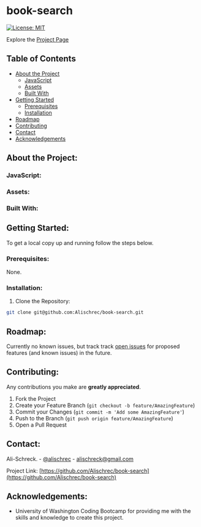 # book-search

[![License: MIT](https://img.shields.io/badge/License-MIT-yellow.svg)](https://opensource.org/licenses/MIT)

Explore the [Project Page](https://github.com/Alischrec/book-search)

<!-- [Deployed Application](https://enigmatic-springs-37886.herokuapp.com/) -->

## Table of Contents

* [About the Project](#about-the-project)
  * [JavaScript](#JavaScript)
  * [Assets](#Assets)
  * [Built With](#built-with)
* [Getting Started](#getting-started)
  * [Prerequisites](#prerequisites)
  * [Installation](#installation)
* [Roadmap](#roadmap)
* [Contributing](#contributing)
* [Contact](#contact)
* [Acknowledgements](#acknowledgements)

## About the Project:
<!-- The focus of this project was to build an Employee Directory utilizing React. This project focused on pulling data in through an outside API and sorting and filtering the data. -->

<!-- ![Project Gif](gif.gif) -->

### JavaScript:
<!-- * [App.js](https://github.com/Alischrec/book-search/blob/main/src/App.js) -->

### Assets:
<!-- * [src](https://github.com/Alischrec/book-search/tree/main/src) -->

### Built With:
<!-- * This app is build upon [Node.js](https://nodejs.org/en/), [React](https://reactjs.org/), and the [Heroku](https://dashboard.heroku.com/apps) application. -->

## Getting Started:
To get a local copy up and running follow the steps below.

### Prerequisites:
None.

### Installation:
1. Clone the Repository:
```sh
git clone git@github.com:Alischrec/book-search.git
```

## Roadmap:
Currently no known issues, but track track [open issues](https://github.com/Alischrec/book-search/issues ) for proposed features (and known issues) in the future.


## Contributing:
Any contributions you make are **greatly appreciated**.

1. Fork the Project
2. Create your Feature Branch (`git checkout -b feature/AmazingFeature`)
3. Commit your Changes (`git commit -m 'Add some AmazingFeature'`)
4. Push to the Branch (`git push origin feature/AmazingFeature`)
5. Open a Pull Request

## Contact:
Ali-Schreck. - [@alischrec](https://www.instagram.com/alischrec) - alischreck@gmail.com

Project Link: [https://github.com/Alischrec/book-search](https://github.com/Alischrec/book-search)

## Acknowledgements: 
* University of Washington Coding Bootcamp for providing me with the skills and knowledge to create this project. 
